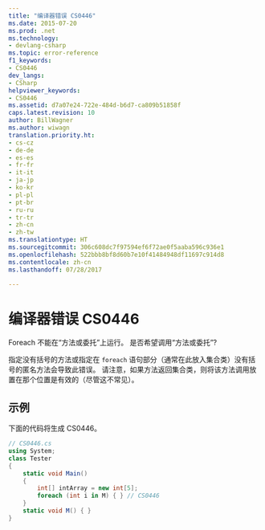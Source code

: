 ```yaml
---
title: "编译器错误 CS0446"
ms.date: 2015-07-20
ms.prod: .net
ms.technology:
- devlang-csharp
ms.topic: error-reference
f1_keywords:
- CS0446
dev_langs:
- CSharp
helpviewer_keywords:
- CS0446
ms.assetid: d7a07e24-722e-484d-b6d7-ca809b51858f
caps.latest.revision: 10
author: BillWagner
ms.author: wiwagn
translation.priority.ht:
- cs-cz
- de-de
- es-es
- fr-fr
- it-it
- ja-jp
- ko-kr
- pl-pl
- pt-br
- ru-ru
- tr-tr
- zh-cn
- zh-tw
ms.translationtype: HT
ms.sourcegitcommit: 306c608dc7f97594ef6f72ae0f5aaba596c936e1
ms.openlocfilehash: 522bbb8bf8d60b7e10f41484948df11697c914d8
ms.contentlocale: zh-cn
ms.lasthandoff: 07/28/2017

---
```

# <a name="compiler-error-cs0446"></a>编译器错误 CS0446
Foreach 不能在“方法或委托”上运行。 是否希望调用“方法或委托”?  
  
 指定没有括号的方法或指定在 `foreach` 语句部分（通常在此放入集合类）没有括号的匿名方法会导致此错误。 请注意，如果方法返回集合类，则将该方法调用放置在那个位置是有效的（尽管这不常见）。  
  
## <a name="example"></a>示例  
 下面的代码将生成 CS0446。  
  
```csharp  
// CS0446.cs  
using System;  
class Tester   
{  
    static void Main()   
    {  
        int[] intArray = new int[5];  
        foreach (int i in M) { } // CS0446  
    }  
    static void M() { }  
}  
```

